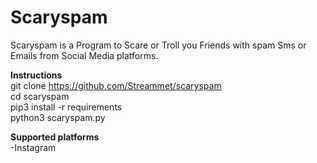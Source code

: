 <html>
<body>
<H1>Scaryspam</H1>
<p>Scaryspam is a Program to Scare or Troll you Friends with spam Sms or Emails from Social Media platforms.</p>
  
<b>Instructions</b>
</br>git clone https://github.com/Streammet/scaryspam
</br>cd scaryspam
</br>pip3 install -r requirements
</br>python3 scaryspam.py

<b>Supported platforms</b>
</br>-Instagram
</body>
</html>
